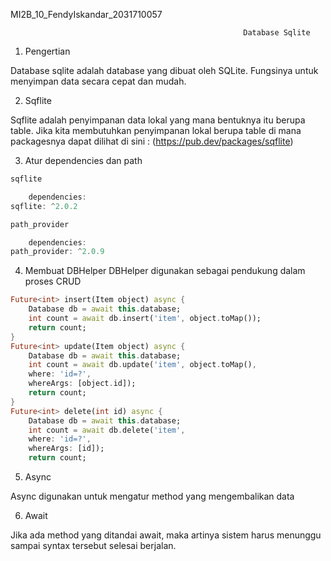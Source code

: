 MI2B_10_FendyIskandar_2031710057

                                                        Database Sqlite
1.	Pengertian

Database sqlite adalah database yang dibuat oleh SQLite. Fungsinya untuk menyimpan data secara cepat dan mudah.

2.	Sqflite

Sqflite adalah penyimpanan data lokal yang mana bentuknya itu berupa table. 
Jika kita membutuhkan penyimpanan lokal berupa table di mana packagesnya dapat dilihat di sini : (https://pub.dev/packages/sqflite)

3.	Atur dependencies dan path
```dart
sqflite

    dependencies:
sqflite: ^2.0.2
```

```dart
path_provider

    dependencies:
path_provider: ^2.0.9
```

4.	Membuat DBHelper
DBHelper digunakan sebagai pendukung dalam proses CRUD
```dart
Future<int> insert(Item object) async {
    Database db = await this.database;
    int count = await db.insert('item', object.toMap());
    return count;
}
Future<int> update(Item object) async {
    Database db = await this.database;
    int count = await db.update('item', object.toMap(),
    where: 'id=?',
    whereArgs: [object.id]);
    return count;
}
Future<int> delete(int id) async {
    Database db = await this.database;
    int count = await db.delete('item',
    where: 'id=?',
    whereArgs: [id]);
    return count;
```

5.	Async

Async digunakan untuk mengatur method yang mengembalikan data 

6.	Await

Jika ada method yang ditandai await, maka artinya sistem harus menunggu sampai syntax tersebut selesai berjalan.
